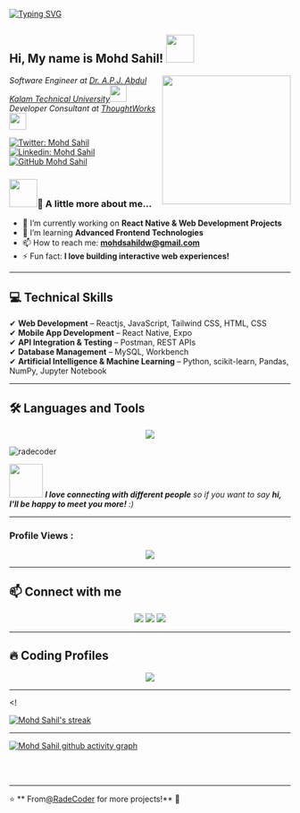 <!-- Typing SVG              -->

[![Typing SVG](https://readme-typing-svg.herokuapp.com?font=Poppins&weight=600&duration=5001&align=center&pause=1100&color=0000FF&center=true&width=1035&lines=Reactjs++Developer;Web+Developer;Frontend+Developer;Ai+Enthusiast)](https://git.io/typing-svg)
<h2> Hi, My name is Mohd Sahil! <img src="https://media.giphy.com/media/mGcNjsfWAjY5AEZNw6/giphy.gif" width="50"></h2>
<img align='right' src="https://media.giphy.com/media/ieyl9zmCjO4b4t6qoY/giphy.gif" width="230">
<p><em>Software Engineer at <a href="http://www.unb.br">Dr. A.P.J. Abdul Kalam Technical University</a><img src="https://media.giphy.com/media/fYSnHlufseco8Fh93Z/giphy.gif" width="30"></br>Developer Consultant at <a href="https://www.thoughtworks.com">ThoughtWorks</a><img src="https://media.giphy.com/media/WUlplcMpOCEmTGBtBW/giphy.gif" width="30"> 
</em></p>

[![Twitter: Mohd Sahil](https://img.shields.io/badge/Twitter-%231DA1F2.svg?style=for-the-badge&logo=twitter)](https://twitter.com/radecoding)
[![Linkedin: Mohd Sahil](https://img.shields.io/badge/-MohdSahil-blue?style=flat-square&logo=Linkedin&logoColor=white&link=https://www.linkedin.com/in/radecoder/)](https://www.linkedin.com/in/radecoder/)
[![GitHub Mohd Sahil](https://img.shields.io/github/followers/thaiane?label=follow&style=social)](https://github.com/radecoder)


### <img src="https://media.giphy.com/media/VgCDAzcKvsR6OM0uWg/giphy.gif" width="50">🚀 A little more about me...  
<!--## 🚀 About Me  -->
- 🔭 I’m currently working on **React Native & Web Development Projects**  
- 🌱 I’m learning **Advanced Frontend Technologies**    
- 📫 How to reach me: **mohdsahildw@gmail.com**  
- ⚡ Fun fact: **I love building interactive web experiences!**  

---

## 💻 Technical Skills  

✔ **Web Development** – Reactjs, JavaScript, Tailwind CSS, HTML, CSS  
✔ **Mobile App Development** – React Native, Expo  
✔ **API Integration & Testing** – Postman, REST APIs  
✔ **Database Management** – MySQL, Workbench  
✔ **Artificial Intelligence & Machine Learning** – Python, scikit-learn, Pandas, NumPy, Jupyter Notebook

---

## 🛠️ Languages and Tools  
<p align="center">
  <img src="https://skillicons.dev/icons?i=html,css,js,react,bootstrap,postman,mysql,git,github" />
</p>


<p><img align="center" src="https://github-readme-stats.vercel.app/api/top-langs?username=radecoder&show_icons=true&locale=en&layout=compact" alt="radecoder" />
</p>
<!--<p>&nbsp;<img align="center" src="https://github-readme-stats.vercel.app/api?username=radecoder&show_icons=true&locale=en" alt="radecoder" /></p> -->



<!--```javascript
const sahil = {
  name: "Mohd Sahil",
  role: "Frontend Developer | React Native Enthusiast",
  pronouns: "he/him",
  skills: {
    frontend: ["React Native", "JavaScript", "HTML", "CSS", "Tailwind CSS"],
    backend: ["Java", "Spring Boot"],
    databases: ["MySQL"],
    tools: ["Postman", "Expo", "Git", "MySQL Workbench"]
  },
  projects: ["School Management App", "Breast Cancer Prediction System"],
  currentlyLearning: ["Tailwind CSS", "React Native Components"],
  funFact: "Loves turning UI ideas into smooth mobile experiences ⚡",
  challenge: "Working on real-world projects and leveling up daily!"
} -->



<img src="https://media.giphy.com/media/LnQjpWaON8nhr21vNW/giphy.gif" width="60"> <em><b>I love connecting with different people</b> so if you want to say <b>hi, I'll be happy to meet you more!</b> :)</em>




 <!-- <h1 align="center">Hi 👋, I'm Mohd Sahil</h1 -->
                                         


 <!--<img align="right" src="https://github.com/radecoder/github-stats-transparent/blob/output/generated/overview.svg"  width="400">-->
<!--        <h3 align="center">A passionate Frontend Developer and AI Enthusiast</h3>     -->


---

### Profile Views :
<p align="center">
   <img src="https://profile-counter.glitch.me/radecoder/count.svg" />
</p>


<!-- <br>

<p align="left"> <a href="https://github.com/ryo-ma/github-profile-trophy"><img src="https://github-profile-trophy.vercel.app/?username=radecoder" alt="radeoder" /></a> 
</p> -->

---
## 📫 Connect with me  
<p align="center">
  <a href="https://www.linkedin.com/in/radecoder"><img src="https://img.shields.io/badge/LinkedIn-blue?style=for-the-badge&logo=linkedin" /></a>
  <a href="https://twitter.com/radecoding"><img src="https://img.shields.io/badge/Twitter-%231DA1F2.svg?style=for-the-badge&logo=twitter&logoColor=white" /></a>
  <a href="mailto:mohdsahildw@gmail.com"><img src="https://img.shields.io/badge/Gmail-red?style=for-the-badge&logo=gmail&logoColor=white" /></a>
</p> 

---

## 🔥 Coding Profiles  
<p align="center">
<!--   <a href="https://leetcode.com/yourusername"><img src="https://img.shields.io/badge/Leetcode-orange?style=for-the-badge&logo=leetcode" /></a> -->
  <a href="https://www.codechef.com/users/radecoder"><img src="https://img.shields.io/badge/CodeChef-brown?style=for-the-badge&logo=codechef" /></a>
<!--   <a href="https://codeforces.com/profile/yourusername"><img src="https://img.shields.io/badge/Codeforces-blue?style=for-the-badge&logo=codeforces" /></a> -->
</p>

---

<!--Streak-->
<! <p >
  <a href="https://github.com/DenverCoder1/github-readme-streak-stats">
    <img title="Streak Stats 🔥" alt="Mohd Sahil's streak" src="https://github-readme-streak-stats.herokuapp.com/?user=radecoder&theme=black-ice&hide_border=true&stroke=0000&background=060A0CD0&card_width=1100"/>
  </a>
</p>

---

[![Mohd Sahil github activity graph](https://github-readme-activity-graph.vercel.app/graph?username=radecoder&bg_color=ffffff&color=080808&line=0a81ff&point=403d3d&area=true&hide_border=true)](https://github.com/ashutosh00710/github-readme-activity-graph)

<br/>
<br/>

---

⭐ ** From[@RadeCoder](https://github.com/radecoder) for more projects!** 🚀

